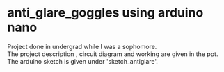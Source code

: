 # anti_glare_goggles using arduino nano
Project done in undergrad while I was a sophomore.  
The project description , circuit diagram and working are given in the ppt.  
The arduino sketch is given under 'sketch_antiglare'.  
